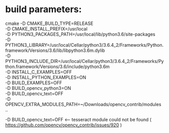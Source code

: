 # build parameters:

cmake -D CMAKE_BUILD_TYPE=RELEASE \
    -D CMAKE_INSTALL_PREFIX=/usr/local \
    -D PYTHON3_PACKAGES_PATH=/usr/local/lib/python3.6/site-packages \
    -D PYTHON3_LIBRARY=/usr/local/Cellar/python3/3.6.4_2/Frameworks/Python.framework/Versions/3.6/lib/libpython3.6m.dylib \
    -D PYTHON3_INCLUDE_DIR=/usr/local/Cellar/python3/3.6.4_2/Frameworks/Python.framework/Versions/3.6/include/python3.6m \
    -D INSTALL_C_EXAMPLES=OFF \
    -D INSTALL_PYTHON_EXAMPLES=ON \
    -D BUILD_EXAMPLES=OFF \
    -D BUILD_opencv_python3=ON \
    -D BUILD_opencv_text=OFF \
    -D OPENCV_EXTRA_MODULES_PATH=~/Downloads/opencv_contrib/modules ..


-D BUILD_opencv_text=OFF <-- tesseract module could not be found ( https://github.com/opencv/opencv_contrib/issues/920 )